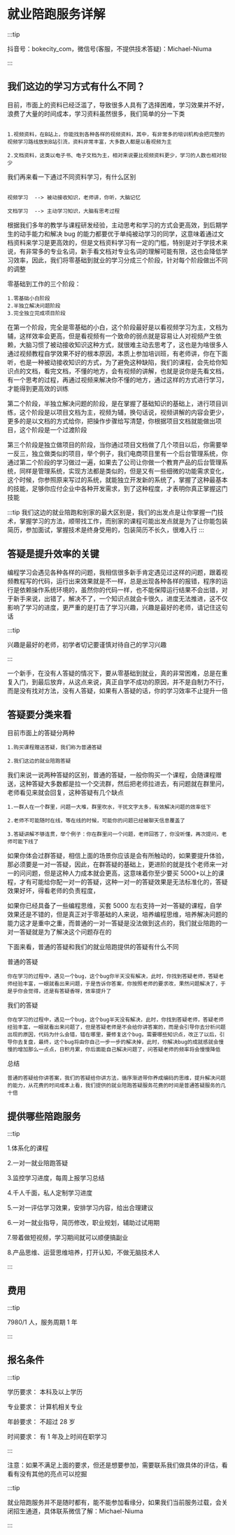 # 就业陪跑服务详解

:::tip

抖音号：bokecity_com，微信号(客服，不提供技术答疑)：Michael-Niuma

:::

## 我们这边的学习方式有什么不同？

目前，市面上的资料已经泛滥了，导致很多人具有了选择困难，学习效果并不好，浪费了大量的时间成本，学习资料虽然很多，我们简单的分一下类

```

1.视频资料，在B站上，你能找到各种各样的视频资料，其中，有非常多的培训机构会把完整的视频学习路线放到B站引流，资料非常丰富，大多数人都是以看视频为主

2.文档资料，这类以电子书、电子文档为主，相对来说要比视频资料更少，学习的人数也相对较少

```

我们再来看一下通过不同资料学习，有什么区别

```

视频学习  --> 被动接收知识，老师讲，你听，大脑记忆

文档学习  --> 主动学习知识，大脑有思考过程

```

根据我们多年的教学与课程研发经验，主动思考和学习的方式会更高效，到后期学生的动手能力和解决 bug 的能力都要优于单纯被动学习的同学，这意味着通过文档资料来学习是更高效的，但是文档资料学习有一定的门槛，特别是对于学技术来说，有非常多的专业名词，新手看文档对专业名词的理解可能有限，这也会降低学习效率，因此，我们将零基础到就业的学习分成三个阶段，针对每个阶段做出不同的调整

零基础到工作的三个阶段：

```
1.零基础小白阶段
2.半独立解决问题阶段
3.完全独立完成项目阶段
```

在第一个阶段，完全是零基础的小白，这个阶段最好是以看视频学习为主，文档为辅，这样效率会更高，但是看视频有一个致命的弱点就是容易让人对视频产生依赖，大脑习惯了被动接收知识这种方式，就很难主动去思考了，这也是为啥很多人通过视频教程自学效果不好的根本原因，本质上参加培训班，有老师讲，你在下面听，也是一种被动接收知识的方式，为了避免这种缺陷，我们的课程，会先给你知识点的文档，看完文档，不懂的地方，会有视频的讲解，也就是说你是先看文档，有一个思考的过程，再通过视频来解决你不懂的地方，通过这样的方式进行学习，才能得到更高效的训练

第二个阶段，半独立解决问题的阶段，是在掌握了基础知识的基础上，进行项目训练，这个阶段是以项目文档为主，视频为辅，换句话说，视频讲解的内容会更少，更多的是以文档的方式给你，把操作步骤给写清楚，你根据项目文档就能做出项目，这个阶段是一个过渡阶段

第三个阶段是独立做项目的阶段，当你通过项目文档做了几个项目以后，你需要举一反三，独立做类似的项目，举个例子，我们电商项目里有一个后台管理系统，你通过第二个阶段的学习做过一遍，如果去了公司让你做一个教育产品的后台管理系统，同样是管理系统，实现方法都是类似的，但是又有一些细微的功能需求变化，这个时候，你参照原来写过的系统，就能独立开发新的系统了，掌握了这种最基本的技能，足够你应付企业中各种开发需求，到了这种程度，才表明你真正掌握这门技能

:::tip
我们这边的就业陪跑和别家的最大区别是，我们的出发点是让你掌握一门技术，掌握学习的方法，顺带找工作，而别家的课程可能出发点就是为了让你能包装简历，参加面试，掌握技术是终身受用的，包装简历不长久，很难入行
:::

## 答疑是提升效率的关键

编程学习会遇见各种各样的问题，我相信很多新手肯定遇见过这样的问题，跟着视频教程写的代码，运行出来效果就是不一样，总是出现各种各样的报错，程序的运行是依赖操作系统环境的，虽然你的代码一样，也不能保障运行结果不会出错，对于新手来说，出错了，解决不了，一个知识点就会卡很久，进度无法推进，这不仅影响了学习的进度，更严重的是打击了学习兴趣，兴趣是最好的老师，请记住这句话

:::tip

兴趣是最好的老师，初学者切记要谨慎对待自己的学习兴趣

:::

一个新手，在没有人答疑的情况下，要从零基础到就业，真的非常困难，总是在重复入门，到最后放弃，从这点来说，真正自学不成功的原因，并不是自制力不行，而是没有找对方法，没有人答疑，如果有人答疑的话，你的学习效率不止提升一倍

## 答疑要分类来看

目前市面上的答疑分两种

```
1.购买课程赠送答疑，我们称为普通答疑

2.我们这边的就业陪跑答疑
```

我们来说一说两种答疑的区别，普通的答疑，一般你购买一个课程，会随课程赠送，这种答疑大多数都是拉一个交流群，然后把老师拉进去，有问题就在群里问，老师看见来就会回复，这种答疑有几个缺点

```
1.一群人在一个群里，问题一大堆，群里吹水，干扰文字太多，有效解决问题的效率低下

2.老师不可能随时在线，等在线的时候，可能你的问题已经被聊天信息覆盖了

3.答疑讲解不够连贯，举个例子：你在群里问一个问题，老师回答了，你没听懂，再次提问，老师可能下线了
```

如果你体会过群答疑，相信上面的场景你应该是会有所触动的，如果要提升体验，那必须要是一对一答疑，因此，在群答疑的基础上，更进阶的就是找个老师来一对一的问问题，但是这种人力成本就会更高，这意味着你至少要买 5000+以上的课程，才有可能给你配一对一的答疑，这种一对一的答疑效果是无法标准化的，答疑效果好坏，得看老师的负责程度，

如果你已经具备了一些编程思维，买套 5000 左右支持一对一答疑的课程，自学效果还是不错的，但是真正对于零基础的人来说，培养编程思维，培养解决问题的能力这才是重中之重，而普通的一对一答疑是没法做到这点的，我们就业陪跑的一对一答疑就是为了解决这个问题存在的

下面来看，普通的答疑和我们的就业陪跑提供的答疑有什么不同

普通的答疑

```
你在学习的过程中，遇见一个bug，这个bug你半天没有解决，此时，你找到答疑老师，答疑老师经验丰富，一眼就看出来问题，于是告诉你答案，你按照老师的要求改，果然问题解决了，于是乎你会觉得，还是有答疑香呀，效率提升了
```

我们的答疑

```
你在学习的过程中，遇见一个bug，这个bug半天没有解决，此时，你找到答疑老师，答疑老师经验丰富，一眼就看出来问题了，但是答疑老师是不会给你讲答案的，而是会引导你去分析问题出现的原因，代码为什么会错，错在哪里，要修复这个bug，需要哪些知识点，改正了以后，引导你去复盘，最终，这个bug将由你自己一步一步的解决掉，此时，你解决bug的成就感就会慢慢的增加那么一点点，日积月累，你后面能自己解决问题了，问答疑老师的频率将会慢慢降低
```

总结

```
普通的答疑给你讲答案，我们的答疑给你讲方法，循序渐进带你养成编码的思维，提升解决问题的能力，从花费的时间成本上看，我们提供的就业陪跑答疑服务花费的时间是普通答疑服务的几十倍
```

## 提供哪些陪跑服务

:::tip

1.体系化的课程

2.一对一就业陪跑答疑

3.监控学习进度，每周上报学习总结

4.千人千面，私人定制学习进度

5.一对一评估学习效果，安排学习内容，给出合理建议

6.一对一就业指导，简历修改，职业规划，辅助过试用期

7.带着做短视频，学习期间就可以顺便搞副业

8.产品思维、运营思维培养，打开认知，不做无脑技术人

:::

## 费用

:::tip

7980/1 人，服务周期 1 年

:::

## 报名条件

:::tip

学历要求： 本科及以上学历

专业要求： 计算机相关专业

年龄要求： 不超过 28 岁

时间要求： 有 1 年及上时间在职学习

:::

注意：如果不满足上面的要求，但还是想要参加，需要联系我们做具体的评估，看看有没有其他的亮点可以挖掘

:::tip

就业陪跑服务并不是随时都有，能不能参加看缘分，如果我们当前服务过载，会关闭招生通道，具体联系微信了解：Michael-Niuma

:::
